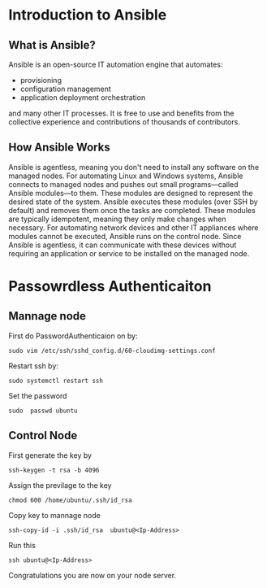 # Introduction to Ansible

## What is Ansible?

Ansible is an open-source IT automation engine that automates:
- provisioning
- configuration management
- application deployment
 orchestration

and many other IT processes. It is free to use and benefits from the collective experience and contributions of thousands of contributors.

## How Ansible Works

Ansible is agentless, meaning you don't need to install any software on the managed nodes.
For automating Linux and Windows systems, Ansible connects to managed nodes and pushes out small programs—called Ansible modules—to them. These modules are designed to represent the desired state of the system. Ansible executes these modules (over SSH by default) and removes them once the tasks are completed. These modules are typically idempotent, meaning they only make changes when necessary.
For automating network devices and other IT appliances where modules cannot be executed, Ansible runs on the control node. Since Ansible is agentless, it can communicate with these devices without requiring an application or service to be installed on the managed node.

# Passowrdless Authenticaiton 


## Mannage node 

First do PasswordAuthenticaion on by:

`sudo vim /etc/ssh/sshd_config.d/60-cloudimg-settings.conf` 
 
Restart ssh by:

`sudo systemctl restart ssh`

Set the password

`sudo  passwd ubuntu`

## Control Node

First generate the key by 

`ssh-keygen -t rsa -b 4096` 

Assign the previlage to the key 

`chmod 600 /home/ubuntu/.ssh/id_rsa`

Copy key to mannage node 

`ssh-copy-id -i .ssh/id_rsa  ubuntu@<Ip-Address>`

Run this 

`ssh ubuntu@<Ip-Address>`

Congratulations you are now on your node server.
